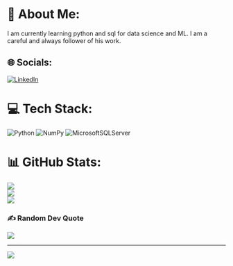 # 💫 About Me:
I am currently learning python and sql for data science and ML. I am a careful and always follower of his work.


## 🌐 Socials:
[![LinkedIn](https://img.shields.io/badge/LinkedIn-%230077B5.svg?logo=linkedin&logoColor=white)](https://linkedin.com/in/https://www.linkedin.com/in/burak-%C3%A7akmak-0b42b6175) 

# 💻 Tech Stack:
![Python](https://img.shields.io/badge/python-3670A0?style=for-the-badge&logo=python&logoColor=ffdd54) ![NumPy](https://img.shields.io/badge/numpy-%23013243.svg?style=for-the-badge&logo=numpy&logoColor=white) ![MicrosoftSQLServer](https://img.shields.io/badge/Microsoft%20SQL%20Sever-CC2927?style=for-the-badge&logo=microsoft%20sql%20server&logoColor=white)
# 📊 GitHub Stats:
![](https://github-readme-stats.vercel.app/api?username=burakckmk&theme=dark&hide_border=false&include_all_commits=false&count_private=false)<br/>
![](https://github-readme-streak-stats.herokuapp.com/?user=burakckmk&theme=dark&hide_border=false)<br/>
![](https://github-readme-stats.vercel.app/api/top-langs/?username=burakckmk&theme=dark&hide_border=false&include_all_commits=false&count_private=false&layout=compact)

### ✍️ Random Dev Quote
![](https://quotes-github-readme.vercel.app/api?type=horizontal&theme=radical)

---
[![](https://visitcount.itsvg.in/api?id=burakckmk&icon=0&color=0)](https://visitcount.itsvg.in)

<!-- Proudly created with GPRM ( https://gprm.itsvg.in ) -->
